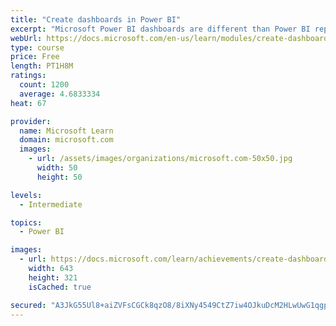```yaml
---
title: "Create dashboards in Power BI"
excerpt: "Microsoft Power BI dashboards are different than Power BI reports. Dashboards allow report consumers to create a single artifact of directed data that is personalized just for them.  Dashboards can be comprised of pinned visuals that are taken from different reports. Where a Power BI report uses data from a single dataset, a Power BI dashboard can contain visuals from different datasets."
webUrl: https://docs.microsoft.com/en-us/learn/modules/create-dashboards-power-bi/
type: course
price: Free
length: PT1H8M
ratings:
  count: 1200
  average: 4.6833334
heat: 67

provider:
  name: Microsoft Learn
  domain: microsoft.com
  images:
    - url: /assets/images/organizations/microsoft.com-50x50.jpg
      width: 50
      height: 50

levels:
  - Intermediate

topics:
  - Power BI

images:
  - url: https://docs.microsoft.com/learn/achievements/create-dashboards-power-bi-social.png
    width: 643
    height: 321
    isCached: true

secured: "A3JkG55Ul8+aiZVFsCGCk8qzO8/8iXNy4549CtZ7iw4OJkuDcM2HLwUwG1qgpNrII3X+tfzr711p0h6iOE9ponp9H2Qgqvglso7XV1uaB1doBpAyP4sWH4TlT1TE0MYuvM6AhUMej8pR0a4fITGjTJ7QH3YLqvYPDL/CbUjtNQgpCTpWrJTTxhEnclxXENI3rXEYy8FXgdUUkKWB/gpN1r3PiL6HRKB6rrx0GK3KWi40h7oLOi7hTK/64//jLHy2A0jmaM15hJKsOzK7uEo/6RWYGDcmMrjd9stJb+pZfs2N93j7NMLaPEKoNUZtVFPX0ldZD6WAdn1bo4oQlnQzhO5elyy/qtRl7a2yLyIw0lmmmvEL9uZvfdBXGR+dfJXZFfmiaB4ZWGGyVhcFiR3E3BIRZQ4JcGVO0q40zInMIq8=;0J4rEA2+YDRCBQ21VGx1PQ=="
---
```


